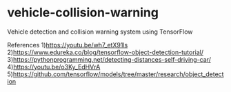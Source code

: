 # vehicle-collision-warning
Vehicle detection and collision warning system using TensorFlow

References
1)https://youtu.be/wh7_etX91ls
2)https://www.edureka.co/blog/tensorflow-object-detection-tutorial/
3)https://pythonprogramming.net/detecting-distances-self-driving-car/
4)https://youtu.be/o3Ky_EdHVrA
5)https://github.com/tensorflow/models/tree/master/research/object_detection
